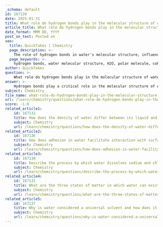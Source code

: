 ```yaml
---
_schema: default
id: 167139
date: 2025-01-31
title: What role do hydrogen bonds play in the molecular structure of water?
article_title: What role do hydrogen bonds play in the molecular structure of water?
date_format: MMM DD, YYYY
post_on_text: Posted on
seo:
  title: QuickTakes | Chemistry
  page_description: >-
    The role of hydrogen bonds in water's molecular structure, influencing its unique properties like cohesion, adhesion, high boiling and melting points, and solvent capabilities.
  page_keywords: >-
    hydrogen bonds, water molecular structure, H2O, polar molecule, cohesive properties, adhesive properties, boiling point, melting point, solvent properties, density, ice structure, biological importance
author: QuickTakes
question: >-
    What role do hydrogen bonds play in the molecular structure of water?
answer: >-
    Hydrogen bonds play a critical role in the molecular structure of water (H₂O) and significantly influence its unique properties. Here’s a detailed explanation of their importance:\n\n### Molecular Structure of Water\nWater is composed of two hydrogen atoms covalently bonded to one oxygen atom, resulting in a bent molecular shape. This geometry, combined with the difference in electronegativity between oxygen and hydrogen, creates a polar molecule. The oxygen atom carries a partial negative charge (δ-), while the hydrogen atoms carry partial positive charges (δ+). This polarity is fundamental to the formation of hydrogen bonds.\n\n### Formation of Hydrogen Bonds\nHydrogen bonds are weak interactions that occur between the positively charged hydrogen atoms of one water molecule and the negatively charged oxygen atoms of another. Each water molecule can form hydrogen bonds with up to four neighboring water molecules, leading to a dynamic and extensive network of interactions. This bonding is crucial for many of water's unique properties.\n\n### Role of Hydrogen Bonds in Water's Properties\n\n1. **Cohesion**:\n   - Hydrogen bonds contribute to the cohesive nature of water, allowing water molecules to stick to each other. This property is responsible for phenomena such as surface tension, which enables small objects, like water striders, to walk on water. Cohesion also plays a vital role in the formation of water droplets.\n\n2. **Adhesion**:\n   - Water's ability to adhere to other substances is also influenced by hydrogen bonding. This property allows water to travel against gravity in plants through capillary action, which is essential for the transport of nutrients and water from the roots to the leaves via the xylem.\n\n3. **High Boiling and Melting Points**:\n   - The presence of hydrogen bonds significantly raises the boiling and melting points of water compared to other similar-sized molecules. This is because a considerable amount of energy is required to break these bonds during phase changes.\n\n4. **Solvent Properties**:\n   - Water's polarity and hydrogen bonding make it an excellent solvent for ionic and polar substances. This property is crucial in biological systems, where water facilitates chemical reactions and the transport of nutrients and waste.\n\n5. **Density and States of Matter**:\n   - Hydrogen bonding affects the density of water in its different states. For instance, ice is less dense than liquid water due to the hydrogen bonds forming a crystalline structure, which is why ice floats.\n\n### Conclusion\nIn summary, hydrogen bonds are essential to the molecular structure of water and are responsible for many of its unique properties, including cohesion, adhesion, high boiling and melting points, solvent capabilities, and the behavior of water in different states. Understanding these interactions is fundamental to grasping water's role in biological and chemical processes.
subject: Chemistry
file_name: what-role-do-hydrogen-bonds-play-in-the-molecular-structure-of-water.md
url: /learn/chemistry/questions/what-role-do-hydrogen-bonds-play-in-the-molecular-structure-of-water
score: -1.0
related_article1:
    id: 167132
    title: How does the density of water differ between its liquid and solid states?
    subject: Chemistry
    url: /learn/chemistry/questions/how-does-the-density-of-water-differ-between-its-liquid-and-solid-states
related_article2:
    id: 167136
    title: How does adhesion in water facilitate interaction with surfaces?
    subject: Chemistry
    url: /learn/chemistry/questions/how-does-adhesion-in-water-facilitate-interaction-with-surfaces
related_article3:
    id: 167138
    title: Describe the process by which water dissolves sodium and chloride ions.
    subject: Chemistry
    url: /learn/chemistry/questions/describe-the-process-by-which-water-dissolves-sodium-and-chloride-ions
related_article4:
    id: 167131
    title: What are the three states of matter in which water can exist?
    subject: Chemistry
    url: /learn/chemistry/questions/what-are-the-three-states-of-matter-in-which-water-can-exist
related_article5:
    id: 167137
    title: Why is water considered a universal solvent and how does it interact with different molecules?
    subject: Chemistry
    url: /learn/chemistry/questions/why-is-water-considered-a-universal-solvent-and-how-does-it-interact-with-different-molecules
---
```


&nbsp;